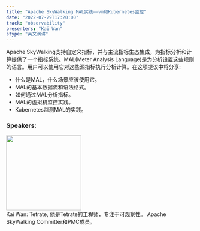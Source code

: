 ```yaml
---
title: "Apache SkyWalking MAL实践——vm和Kubernetes监控"
date: "2022-07-29T17:20:00"
track: "observability"
presenters: "Kai Wan"
stype: "英文演讲"
---
```

Apache SkyWalking支持自定义指标，并与主流指标生态集成，为指标分析和计算提供了一个指标系统。MAL(Meter Analysis Language)是为分析设置这些规则的语言。用户可以使用它对这些源指标执行分析计算。在这项提议中将分享:
- 什么是MAL，什么场景应该使用它。
- MAL的基本数据流和语法格式。
- 如何通过MAL分析指标。
- MAL的虚拟机监控实践。
- Kubernetes监测MAL的实践。
 ### Speakers: 
 <img src="images/speaker/1134.png" width="200" /><br>Kai Wan: Tetrate, 他是Tetrate的工程师，专注于可观察性。
Apache SkyWalking Committer和PMC成员。

 
